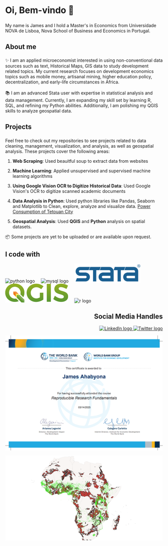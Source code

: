 <h1 align="left">Oi, Bem-vindo 👋  </h1>

###

<p align="left">My name is James and I hold a Master's in Economics from Universidade NOVA de Lisboa, Nova School of Business and Economics in Portugal.</p>

###

<h2 align="left">About me</h2>

###

<p align="left">✨ I am an applied microeconomist interested in using non-conventional data sources such as text, Historical Maps, GIS data to study development related topics. My current research focuses on development economics topics such as mobile money, artisanal mining, higher education policy, decentralization, and early-life circumstances in Africa.<br><br>📚 
I am an advanced Stata user with expertise in statistical analysis and data management. Currently, I am expanding my skill set by learning R, SQL, and refining my Python abilities. Additionally, I am polishing my QGIS skills to analyze geospatial data.</p>


###

<h2 align="left">Projects</h2>

###

Feel free to check out my repositories to see projects related to data cleaning, management, visualization, and analysis, as well as geospatial analysis. These projects cover the following areas:

1. **Web Scraping**: Used beauitful soup to extract data from websites
2. **Machine Learning**: Applied unsupervised and supervised machine learning algorithms
3. **Using Google Vision OCR to Digitize Historical Data**: Used Google Vision's OCR to digitize scanned academic documents 
4. **Data Analysis in Python**: Used python libraries like Pandas, Seaborn and Matplotlib to Clean, explore, analyze and visualize data.
   [ Power Consumption of Tetouan City ](https://github.com/Jamesahabyona/Power-consumption)

6. **Geospatial Analysis**: Used **QGIS** and **Python** analysis on spatial datasets.

📦 Some projects are yet to be uploaded or are available upon request.

###

<h2 align="left">I code with</h2>

<div align="left">
 <img src="https://cdn.jsdelivr.net/gh/devicons/devicon/icons/python/python-original.svg" height="60" alt="python logo" />
<img width="12" />
<img src="https://cdn.jsdelivr.net/gh/devicons/devicon/icons/mysql/mysql-original.svg" height="60" alt="mysql logo" />
<img width="12" />
<img src="https://raw.githubusercontent.com/Jamesahabyona/jamesahabyona.github.io/master/Stata_logo_med_blue.png" height="60" alt="stata logo" />
<img width="12" />
 <img src="https://raw.githubusercontent.com/Jamesahabyona/jamesahabyona.github.io/master/QGIS_logo%2C_2017.svg.png" height="60" alt="qgis logo" />
<img width="12" />
<img src="https://cdn.jsdelivr.net/gh/devicons/devicon/icons/r/r-original.svg" height="60" alt="r logo" />

</div>

###
<h2 align="right">Social Media Handles </h2>

<div align="right">
  <a href="https://linkedin.com/in/james-ahabyona-236b81129/" target="_blank">
  <img src="https://raw.githubusercontent.com/maurodesouza/profile-readme-generator/master/src/assets/icons/social/linkedin/default.svg" width="52" height="40" alt="LinkedIn logo" />
</a>
<a href="https://x.com/a_ha256" target="_blank">
  <img src="https://raw.githubusercontent.com/maurodesouza/profile-readme-generator/master/src/assets/icons/social/twitter/default.svg" width="52" height="40" alt="Twitter logo" />
</a>

![Reproducible Research](https://raw.githubusercontent.com/Jamesahabyona/Jamesahabyona/main/funamentals%20of%20reproducible%20research.png)

![DHS Gold Africa](https://raw.githubusercontent.com/Jamesahabyona/Jamesahabyona/main/dhsgoldafrica.png)

###
